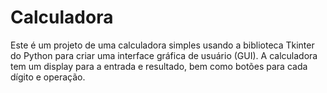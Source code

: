 # Calculadora
Este é um projeto de uma calculadora simples usando a biblioteca Tkinter do Python para criar uma interface gráfica de usuário (GUI). A calculadora tem um display para a entrada e resultado, bem como botões para cada dígito e operação.

